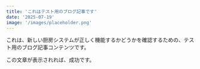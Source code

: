 ```yaml
---
title: 'これはテスト用のブログ記事です'
date: '2025-07-19'
image: '/images/placeholder.png'
---
```


これは、新しい厨房システムが正しく機能するかどうかを確認するための、テスト用のブログ記事コンテンツです。

この文章が表示されれば、成功です。